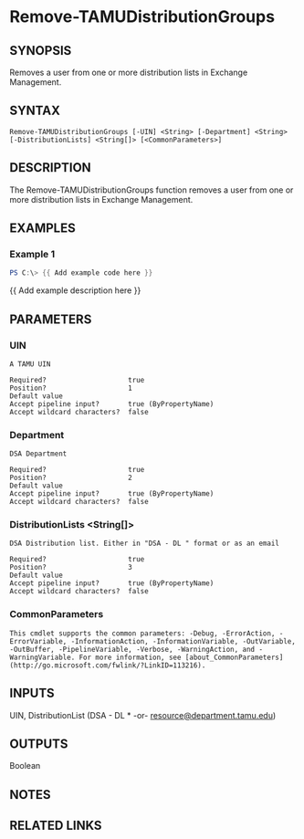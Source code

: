 # Remove-TAMUDistributionGroups

## SYNOPSIS

Removes a user from one or more distribution lists in Exchange Management.

## SYNTAX

```
Remove-TAMUDistributionGroups [-UIN] <String> [-Department] <String> [-DistributionLists] <String[]> [<CommonParameters>]
```

## DESCRIPTION

The Remove-TAMUDistributionGroups function removes a user from one or more distribution lists in Exchange Management.

## EXAMPLES

### Example 1

```powershell
PS C:\> {{ Add example code here }}
```

{{ Add example description here }}

## PARAMETERS

### UIN <String>

    A TAMU UIN

    Required?                    true
    Position?                    1
    Default value
    Accept pipeline input?       true (ByPropertyName)
    Accept wildcard characters?  false

### Department <String>

    DSA Department

    Required?                    true
    Position?                    2
    Default value
    Accept pipeline input?       true (ByPropertyName)
    Accept wildcard characters?  false

### DistributionLists <String[]>

    DSA Distribution list. Either in "DSA - DL " format or as an email

    Required?                    true
    Position?                    3
    Default value
    Accept pipeline input?       true (ByPropertyName)
    Accept wildcard characters?  false

### CommonParameters

    This cmdlet supports the common parameters: -Debug, -ErrorAction, -ErrorVariable, -InformationAction, -InformationVariable, -OutVariable, -OutBuffer, -PipelineVariable, -Verbose, -WarningAction, and -WarningVariable. For more information, see [about_CommonParameters](http://go.microsoft.com/fwlink/?LinkID=113216).

## INPUTS

UIN, DistributionList (DSA - DL \* -or- resource@department.tamu.edu)

## OUTPUTS

Boolean

## NOTES

## RELATED LINKS
